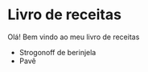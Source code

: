 
# Livro de receitas 

Olá! Bem vindo ao meu livro de receitas

 - Strogonoff de berinjela
 - Pavê 

